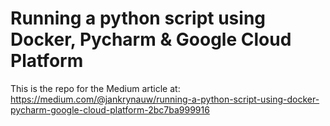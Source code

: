 # Running a python script using Docker, Pycharm & Google Cloud Platform

This is the repo for the Medium article at: https://medium.com/@jankrynauw/running-a-python-script-using-docker-pycharm-google-cloud-platform-2bc7ba999916